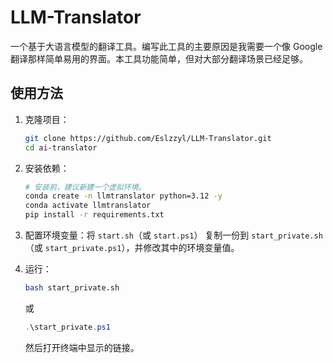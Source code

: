 # LLM-Translator

一个基于大语言模型的翻译工具。编写此工具的主要原因是我需要一个像 Google 翻译那样简单易用的界面。本工具功能简单，但对大部分翻译场景已经足够。

## 使用方法

1. 克隆项目：
    ```bash
    git clone https://github.com/Eslzzyl/LLM-Translator.git
    cd ai-translator
    ```

2. 安装依赖：
    ```bash
    # 安装前，建议新建一个虚拟环境。
    conda create -n llmtranslator python=3.12 -y
    conda activate llmtranslator
    pip install -r requirements.txt
    ```

3. 配置环境变量：将 `start.sh`（或 `start.ps1`） 复制一份到 `start_private.sh`（或 `start_private.ps1`），并修改其中的环境变量值。

4. 运行：
    ```bash
    bash start_private.sh
    ```

    或
    ```powershell
    .\start_private.ps1
    ```

    然后打开终端中显示的链接。
